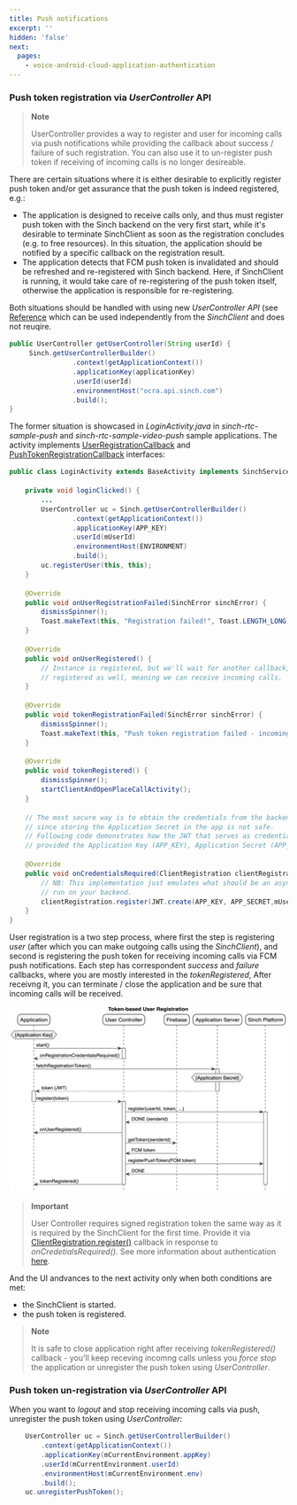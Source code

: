 ```yaml
---
title: Push notifications
excerpt: ''
hidden: 'false'
next:
  pages:
    - voice-android-cloud-application-authentication
---
```


### Push token registration via _UserController_ API

> **Note**
>
> UserController provides a way to register and user for incoming calls via push notifications while providing the callback about success / failure of such registration. You can also use it to un-register push token if receiving of incoming calls is no longer desireable.

There are certain situations where it is either desirable to explicitly register push token and/or get assurance that the push token is indeed registered, e.g.:

- The application is designed to receive calls only, and thus must register push token with the Sinch backend on the very first start, while it's desirable to terminate SinchClient as soon as the registration concludes (e.g. to free resources). In this situation, the application should be notified by a specific callback on the registration result.
- The application detects that FCM push token is invalidated and should be refreshed and re-registered with Sinch backend. Here, if SinchClient is running, it would take care of re-registering of the push token itself, otherwise the application is responsible for re-registering.

Both situations should be handled with using new _UserController API_ (see [Reference](reference\com\sinch\android\rtc\UserController.html) which can be used independently from the _SinchClient_ and does not reuqire.

```java
public UserController getUserController(String userId) {
     Sinch.getUserControllerBuilder()
                .context(getApplicationContext())
                .applicationKey(applicationKey)
                .userId(userId)
                .environmentHost("ocra.api.sinch.com")
                .build();
}
```

The former situation is showcased in _LoginActivity.java_ in _sinch-rtc-sample-push_ and _sinch-rtc-sample-video-push_ sample applications. The activity implements [UserRegistrationCallback](reference\com\sinch\android\rtc\UserRegistrationCallback.html) and [PushTokenRegistrationCallback](reference\com\sinch\android\rtc\PushTokenRegistrationCallback.html) interfaces:

```java
public class LoginActivity extends BaseActivity implements SinchService.StartFailedListener, PushTokenRegistrationCallback, UserRegistrationCallback {

    private void loginClicked() {
        ...
        UserController uc = Sinch.getUserControllerBuilder()
                .context(getApplicationContext())
                .applicationKey(APP_KEY)
                .userId(mUserId)
                .environmentHost(ENVIRONMENT)
                .build();
        uc.registerUser(this, this);
    }

    @Override
    public void onUserRegistrationFailed(SinchError sinchError) {
        dismissSpinner();
        Toast.makeText(this, "Registration failed!", Toast.LENGTH_LONG).show();
    }

    @Override
    public void onUserRegistered() {
        // Instance is registered, but we'll wait for another callback, assuring that the push token is
        // registered as well, meaning we can receive incoming calls.
    }

    @Override
    public void tokenRegistrationFailed(SinchError sinchError) {
        dismissSpinner();
        Toast.makeText(this, "Push token registration failed - incoming calls can't be received!", Toast.LENGTH_LONG).show();
    }

    @Override
    public void tokenRegistered() {
        dismissSpinner();
        startClientAndOpenPlaceCallActivity();
    }

    // The most secure way is to obtain the credentials from the backend,
    // since storing the Application Secret in the app is not safe.
    // Following code demonstrates how the JWT that serves as credential should be created,
    // provided the Application Key (APP_KEY), Application Secret (APP_SECRET) and User ID.

    @Override
    public void onCredentialsRequired(ClientRegistration clientRegistration) {
        // NB: This implementation just emulates what should be an async procedure, with JWT.create() being
        // run on your backend.
        clientRegistration.register(JWT.create(APP_KEY, APP_SECRET,mUserId));
    }
}
```

User registration is a two step process, where first the step is registering _user_ (after which you can make outgoing calls using the _SinchClient_), and second is registering the push token for receiving incoming calls via FCM push notifications. Each step has correspondent _success_ and _failure_ callbacks, where you are mostly interested in the _tokenRegistered_, After receivng it, you can terminate / close the application and be sure that incoming calls will be received.

![Token-based User Registration](images\20200221-user_and_push_registration.png)

> **Important**
>
> User Controller requires signed registration token the same way as it is required by the SinchClient for the first time. Provide it via [ClientRegistration.register()](reference\com\sinch\android\rtc\ClientRegistration.html) callback in response to _onCredetialsRequired()_.
> See more information about authentication [here](doc:voice-android-cloud-application-authentication).

And the UI andvances to the next activity only when both conditions are met:

- the SinchClient is started.
- the push token is registered.

> **Note**
>
> It is safe to close application right after receiving _tokenRegistered()_ callback - you'll keep receving incomng calls unless you _force stop_ the application or unregister the push token using _UserController_.

### Push token un-registration via _UserController_ API

When you want to _logout_ and stop receiving incoming calls via push, unregister the push token using _UserController_:

```java
    UserController uc = Sinch.getUserControllerBuilder()
        .context(getApplicationContext())
        .applicationKey(mCurrentEnvironment.appKey)
        .userId(mCurrentEnvironment.userId)
        .environmentHost(mCurrentEnvironment.env)
        .build();
    uc.unregisterPushToken();
```
